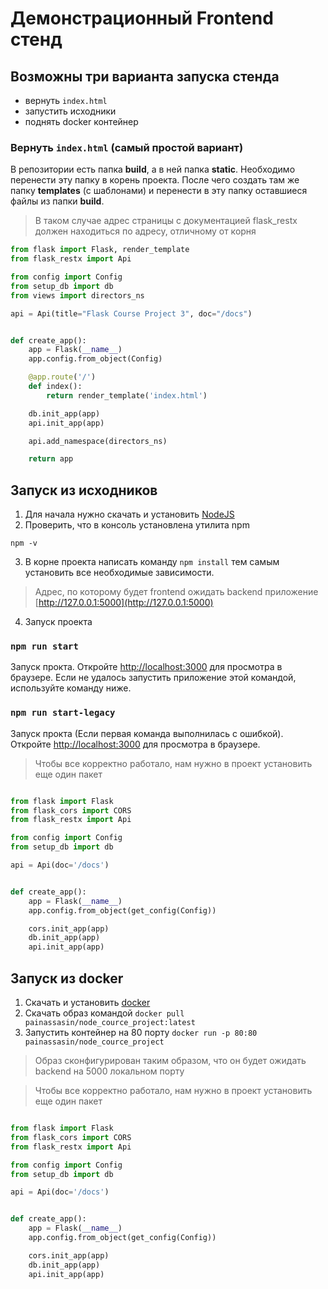 # Демонстрационный Frontend стенд

## Возможны три варианта запуска стенда

- вернуть `index.html`
- запустить исходники
- поднять docker контейнер

### Вернуть `index.html` (самый простой вариант)

В репозитории есть папка **build**, а в ней папка **static**.
Необходимо перенести эту папку в корень проекта.
После чего создать там же папку **templates** (с шаблонами) и перенести в эту папку
оставшиеся файлы из папки **build**.

> В таком случае адрес страницы с документацией flask_restx должен
> находиться по адресу, отличному от корня

```python
from flask import Flask, render_template
from flask_restx import Api

from config import Config
from setup_db import db
from views import directors_ns

api = Api(title="Flask Course Project 3", doc="/docs")


def create_app():
    app = Flask(__name__)
    app.config.from_object(Config)

    @app.route('/')
    def index():
        return render_template('index.html')

    db.init_app(app)
    api.init_app(app)

    api.add_namespace(directors_ns)

    return app
```

## Запуск из исходников

1. Для начала нужно скачать и установить [NodeJS](https://nodejs.org/en/download/)
2. Проверить, что в консоль установлена утилита npm

```shell
npm -v
```

3. В корне проекта написать команду `npm install` тем самым установить все необходимые зависимости.

> Адрес, по которому будет frontend ожидать backend
> приложение [http://127.0.0.1:5000](http://127.0.0.1:5000)

4. Запуск проекта

### `npm run start`

Запуск прокта. Откройте [http://localhost:3000](http://localhost:3000) для просмотра в браузере.
Если не удалось запустить приложение этой командой, используйте команду ниже.

### ```npm run start-legacy```

Запуск прокта (Если первая команда выполнилась с ошибкой). Откройте [http://localhost:3000](http://localhost:3000) для
просмотра в браузере.

> Чтобы все корректно работало, нам нужно в проект установить еще один пакет

```python

from flask import Flask
from flask_cors import CORS
from flask_restx import Api

from config import Config
from setup_db import db

api = Api(doc='/docs')


def create_app():
    app = Flask(__name__)
    app.config.from_object(get_config(Config))

    cors.init_app(app)
    db.init_app(app)
    api.init_app(app)
```

## Запуск из docker

1. Скачать и установить [docker](https://docs.docker.com/engine/install/)
2. Скачать образ командой `docker pull painassasin/node_cource_project:latest`
3. Запустить контейнер на 80 порту `docker run -p 80:80 painassasin/node_cource_project`

> Образ сконфигурирован таким образом, что он будет ожидать
> backend на 5000 локальном порту

> Чтобы все корректно работало, нам нужно в проект установить еще один пакет

```python

from flask import Flask
from flask_cors import CORS
from flask_restx import Api

from config import Config
from setup_db import db

api = Api(doc='/docs')


def create_app():
    app = Flask(__name__)
    app.config.from_object(get_config(Config))

    cors.init_app(app)
    db.init_app(app)
    api.init_app(app)
```